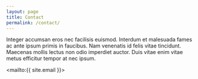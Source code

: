 ```yaml
---
layout: page
title: Contact
permalink: /contact/
---
```


Integer accumsan eros nec facilisis euismod. Interdum et malesuada fames ac ante ipsum primis in faucibus. Nam venenatis id felis vitae tincidunt. Maecenas mollis lectus non odio imperdiet auctor. Duis vitae enim vitae metus efficitur tempor at nec ipsum.

<mailto:{{ site.email }}>
